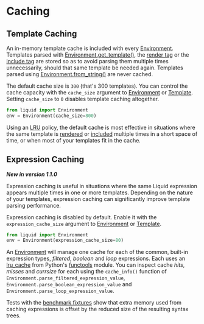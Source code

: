 # Caching

## Template Caching

An in-memory template cache is included with every [Environment](../api/Environment). Templates parsed with [Environment.get_template()](../api/Environment#get_template), the [render tag](/language/tags#render) or the [include tag](/language/tags#include) are stored so as to avoid parsing them multiple times unnecessarily, should that same template be needed again. Templates parsed using [Environment.from_string()](/api/Environment#from_string) are never cached.

The default cache size is `300` (that's 300 templates). You can control the cache capacity with the `cache_size` argument to [Environment](/api/Environment) or [Template](/api/Template). Setting `cache_size` to `0` disables template caching altogether.

```python
from liquid import Environment
env = Environment(cache_size=800)
```

Using an [LRU](<https://en.wikipedia.org/wiki/Cache_replacement_policies#Least_recently_used_(LRU)>) policy, the default cache is most effective in situations where the same template is [rendered](/language/tags#render) or [included](/language/tags#include) multiple times in a short space of time, or when most of your templates fit in the cache.

## Expression Caching

**_New in version 1.1.0_**

Expression caching is useful in situations where the same Liquid expression appears multiple times in one or more templates. Depending on the nature of your templates, expression caching can significantly improve template parsing performance.

Expression caching is disabled by default. Enable it with the `expression_cache_size` argument to [Environment](/api/Environment) or [Template](/api/Template).

```python
from liquid import Environment
env = Environment(expression_cache_size=80)
```

An [Environment](/api/Environment) will manage one cache for each of the common, built-in expression types, _filtered_, _boolean_ and _loop_ expressions. Each uses an [lru_cache](https://docs.python.org/3/library/functools.html#functools.lru_cache) from Python's [functools](https://docs.python.org/3/library/functools.html#module-functools) module. You can inspect cache _hits_, _misses_ and _currsize_ for each using the `cache_info()` function of `Environment.parse_filtered_expression_value`, `Environment.parse_boolean_expression_value` and `Environment.parse_loop_expression_value`.

Tests with the [benchmark fixtures](https://github.com/jg-rp/liquid/tree/main/tests/fixtures) show that extra memory used from caching expressions is offset by the reduced size of the resulting syntax trees.
